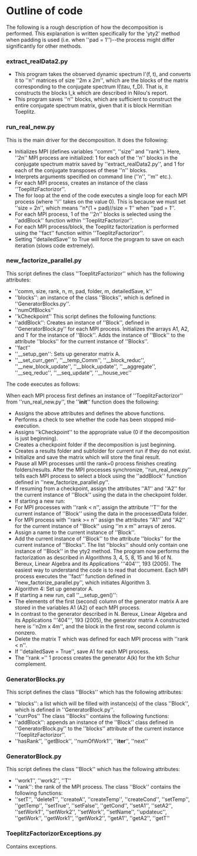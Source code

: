 # Outline of code #
The following is a rough description of how the decomposition is performed. This explanation is written specifically for the 'yty2' method when padding is used (i.e. when ''pad = 1'')--the process might differ significantly for other methods.

### extract_realData2.py ###
* This program takes the observed dynamic spectrum I'(f, t), and converts it to ''n'' matrices of size ''2m x 2m'', which are the blocks of the matrix corresponding to the conjugate spectrum I(\tau, f_D). That is, it constructs the blocks I_k which are described in Nilou's report.
* This program saves ''n'' blocks, which are sufficient to construct the entire conjugate spectrum matrix, given that it is block Hermitian Toeplitz.

### run_real_new.py ###
This is the main driver for the decomposition. It does the following:
* Initializes MPI (defines variables ''comm'', ''size'' and ''rank''). Here, ''2n'' MPI process are initialized: 1 for each of the ''n'' blocks in the conjugate spectrum matrix saved by ''extract_realData2.py'', and 1 for each of the conjugate transposes of these ''n'' blocks.
* Interprets arguments specified on command line (''n'', ''m'' etc.).
* For each MPI process, creates an instance of the class ''ToeplitzFactorizor''. 
* The for loop at the end of the code executes a single loop for each MPI process (where ''i'' takes on the value 0). This is because we must set ''size = 2n'', which means ''n*(1 + pad)//size = 1'' when ''pad = 1''.
* For each MPI process, 1 of the ''2n'' blocks is selected using the ''addBlock'' function within ''ToeplitzFactorizor''.
* For each MPI process/block, the Toeplitz factorization is performed using the ''fact'' function within ''ToeplitzFactorizor''.
* Setting ''detailedSave'' to True will force the program to save on each iteration (slows code extremely).

### new_factorize_parallel.py ###
This script defines the class ''ToeplitzFactorizor'' which has the following attributes:
* ''comm, size, rank, n, m, pad, folder, m, detailedSave, k''
* ''blocks'': an instance of the class ''Blocks'', which is defined in ''GeneratorBlocks.py''.
* ''numOfBlocks''
* ''kCheckpoint''
This script defines the following functions:
* ''addBlock'': Creates an instance of ''Block'', defined in ''GeneratorBlock.py'' for each MPI process. Initializes the arrays A1, A2, and T for the instance of ''Block''. Adds the instance of ''Block'' to the attribute ''blocks'' for the current instance of ''Blocks''.
* ''fact''
* ''__setup_gen'': Sets up generator matrix A.
* ''__set_curr_gen'', ''__temp_Comm'', ''__block_reduc'', ''__new_block_update'', ''__block_update'', ''__aggregate'', ''__seq_reduc'', ''__seq_update'', ''__house_vec''

The code executes as follows:

When each MPI process first defines an instance of ''ToeplitzFactorizor'' from ''run_real_new.py'', the ''__init__'' function does the following:
* Assigns the above attributes and defines the above functions.
* Performs a check to see whether the code has been stopped mid-execution. 
* Assigns ''kCheckpoint'' to the appropriate value (0 if the decomposition is just beginning).
* Creates a checkpoint folder if the decomposition is just beginning.
* Creates a results folder and subfolder for current run if they do not exist.
* Initialize and save the matrix which will store the final result.
* Pause all MPI processes until the rank=0 process finishes creating folders/results.
 After the MPI processes synchronize, ''run_real_new.py'' tells each MPI process to select a block using the ''addBlock'' function defined in ''new_factorize_parallel.py''.
* If resuming from a checkpoint, assign the attributes ''A1'' and ''A2'' for the current instance of ''Block'' using the data in the checkpoint folder. 
* If starting a new run: 
* For MPI processes with ''rank < n'', assign the attribute ''T'' for the current instance of ''Block'' using the data in the processedData folder.
* For MPI process with ''rank >= n'' assign the attributes ''A1'' and ''A2'' for the current instance of ''Block'' using ''m x m'' arrays of zeros.
* Assign a name to the current instance of ''Block''.
* Add the current instance of ''Block'' to the attribute ''blocks'' for the current instance of ''Blocks''. The list ''blocks'' should only contain one instance of ''Block'' in the yty2 method.
The program now performs the factorization as described in Algorithms 3, 4, 5, 8, 15 and 16 of N. Bereux, Linear Algebra and its Applications '''404''', 193 (2005). The easiest way to understand the code is to read that document. Each MPI process executes the ''fact'' function defined in ''new_factorize_parallel.py'', which initiates Algorithm 3.
* Algorithm 4: Set up generator A.
* If starting a new run, call ''__setup_gen()'': 
* The elements of the first (second) column of the generator matrix A are stored in the variables A1 (A2) of each MPI process.
* In contrast to the generator described in N. Bereux, Linear Algebra and its Applications '''404''', 193 (2005), the generator matrix A constructed here is ''n2m x 4m'', and the block in the first row, second column is nonzero.
* Delete the matrix T which was defined for each MPI process with ''rank < n''.
* If ''detailedSave = True'', save A1 for each MPI process.
* The ''rank ='' 1 process creates the generator A(k) for the kth Schur complement.

### GeneratorBlocks.py ###
This script defines the class ''Blocks'' which has the following attributes:
* ''blocks'': a list which will be filled with instance(s) of the class ''Block'', which is defined in ''GeneratorBlock.py''.
* ''currPos''
The class ''Blocks'' contains the following functions:
* ''addBlock'': appends an instance of the ''Block'' class defined in ''GeneratorBlock.py'' to the ''blocks'' attribute of the current instance ''ToeplitzFactorizor''.
* ''hasRank'', ''getBlock'', ''numOfWork1'', ''__iter__'', ''next''

### GeneratorBlock.py ###
This script defines the class ''Block'' which has the following attributes:
* ''work1'', ''work2'', ''T''
* ''rank'': the rank of the MPI process.
The class ''Block'' contains the following functions:
* ''setT'', ''deleteT'', ''createA'', ''createTemp'', ''createCond'', ''setTemp'', ''getTemp'', ''setTrue'', ''setFalse'', ''getCond'', ''setA1'', ''setA2'', ''setWork1'', ''setWork2'', ''setWork'', ''setName'', ''updateuc'', ''getWork'', ''getWork1'', ''getWork2'', ''getA1'', ''getA2'', ''getT''

### ToeplitzFactorizorExceptions.py ###
Contains exceptions.

